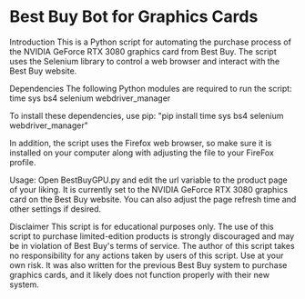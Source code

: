 # Best Buy Bot for Graphics Cards
Introduction
This is a Python script for automating the purchase process of the NVIDIA GeForce RTX 3080 graphics card from Best Buy. The script uses the Selenium library to control a web browser and interact with the Best Buy website.

Dependencies
The following Python modules are required to run the script:
time
sys
bs4
selenium
webdriver_manager

To install these dependencies, use pip:
"pip install time sys bs4 selenium webdriver_manager"

In addition, the script uses the Firefox web browser, so make sure it is installed on your computer along with adjusting the file to your FireFox profile.

Usage:
Open BestBuyGPU.py and edit the url variable to the product page of your liking. It is currently set to the NVIDIA GeForce RTX 3080 graphics card on the Best Buy website. You can also adjust the page refresh time and other settings if desired.

Disclaimer
This script is for educational purposes only. The use of this script to purchase limited-edition products is strongly discouraged and may be in violation of Best Buy's terms of service. The author of this script takes no responsibility for any actions taken by users of this script. Use at your own risk. It was also written for the previous Best Buy system to purchase graphics cards, and it likely does not function properly with their new system. 
